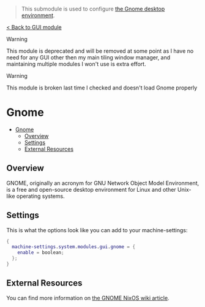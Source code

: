 > This submodule is used to configure [the Gnome desktop environment](https://www.gnome.org/).

[< Back to GUI module](../README.md)

> [!WARNING]
> This module is deprecated and will be removed at some point as I have no need for any GUI other then my main tiling window manager, and maintaining multiple modules I won't use is extra effort.


> [!WARNING]
> This module is broken last time I checked and doesn't load Gnome properly

# Gnome

- [Gnome](#gnome)
  - [Overview](#overview)
  - [Settings](#settings)
  - [External Resources](#external-resources)

## Overview
GNOME, originally an acronym for GNU Network Object Model Environment, is a free and open-source desktop environment for Linux and other Unix-like operating systems. 

## Settings
This is what the options look like you can add to your machine-settings:

```Nix
{
  machine-settings.system.modules.gui.gnome = {
    enable = boolean;
  };
}
```

## External Resources
You can find more information on [the GNOME NixOS wiki article](https://nixos.wiki/wiki/GNOME).
